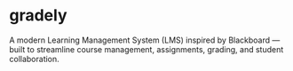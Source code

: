 # gradely
A modern Learning Management System (LMS) inspired by Blackboard — built to streamline course management, assignments, grading, and student collaboration.
